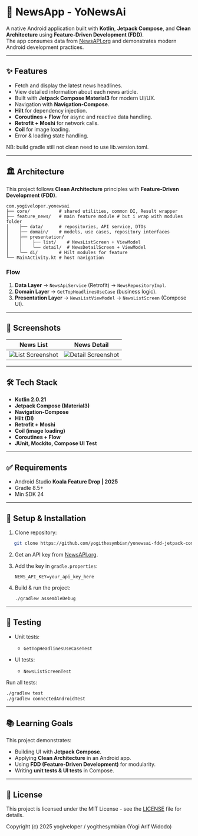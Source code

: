 # 📰 NewsApp - YoNewsAi

A native Android application built with **Kotlin**, **Jetpack Compose**, and **Clean Architecture** using **Feature-Driven Development (FDD)**.  
The app consumes data from [NewsAPI.org](https://newsapi.org) and demonstrates modern Android development practices.


---

## ✨ Features
- Fetch and display the latest news headlines.  
- View detailed information about each news article.  
- Built with **Jetpack Compose Material3** for modern UI/UX.  
- Navigation with **Navigation-Compose**.  
- **Hilt** for dependency injection.  
- **Coroutines + Flow** for async and reactive data handling.  
- **Retrofit + Moshi** for network calls.  
- **Coil** for image loading.  
- Error & loading state handling.
  
NB: build gradle still not clean need to use lib.version.toml.

---

## 🏛️ Architecture
This project follows **Clean Architecture** principles with **Feature-Driven Development (FDD)**.  

```
com.yogiveloper.yonewsai
├── core/           # shared utilities, common DI, Result wrapper
├── feature_news/   # main feature module # but i wrap with modules folder
│    ├── data/      # repositories, API service, DTOs
│    ├── domain/    # models, use cases, repository interfaces
│    ├── presentation/
│    │    ├── list/    # NewsListScreen + ViewModel
│    │    └── detail/  # NewsDetailScreen + ViewModel
│    └── di/        # Hilt modules for feature
└── MainActivity.kt # host navigation
````

### Flow
1. **Data Layer** → `NewsApiService` (Retrofit) → `NewsRepositoryImpl`.  
2. **Domain Layer** → `GetTopHeadlinesUseCase` (business logic).  
3. **Presentation Layer** → `NewsListViewModel` → `NewsListScreen` (Compose UI).  

---

## 📸 Screenshots
| News List | News Detail |
|-----------|-------------|
| ![List Screenshot](screenshots/news_list.png) | ![Detail Screenshot](screenshots/news_detail.png) |

---

## 🛠️ Tech Stack
- **Kotlin 2.0.21**  
- **Jetpack Compose (Material3)**  
- **Navigation-Compose**  
- **Hilt (DI)**  
- **Retrofit + Moshi**  
- **Coil (image loading)**  
- **Coroutines + Flow**  
- **JUnit, Mockito, Compose UI Test**  

---

## ✅ Requirements
- Android Studio **Koala Feature Drop | 2025**  
- Gradle 8.5+  
- Min SDK 24  

---

## 🔧 Setup & Installation
1. Clone repository:
```bash
   git clone https://github.com/yogithesymbian/yonewsai-fdd-jetpack-compose.git
````

2. Get an API key from [NewsAPI.org](https://newsapi.org).
3. Add the key in `gradle.properties`:

   ```
   NEWS_API_KEY=your_api_key_here
   ```
4. Build & run the project:

   ```bash
   ./gradlew assembleDebug
   ```

---

## 🧪 Testing

* Unit tests:

    * `GetTopHeadlinesUseCaseTest`
* UI tests:

    * `NewsListScreenTest`

Run all tests:

```bash
./gradlew test
./gradlew connectedAndroidTest
```

---

## 📚 Learning Goals

This project demonstrates:

* Building UI with **Jetpack Compose**.
* Applying **Clean Architecture** in an Android app.
* Using **FDD (Feature-Driven Development)** for modularity.
* Writing **unit tests & UI tests** in Compose.

---

## 📄 License

This project is licensed under the MIT License - see the [LICENSE](LICENSE) file for details.

Copyright (c) 2025 yogiveloper / yogithesymbian (Yogi Arif Widodo)
